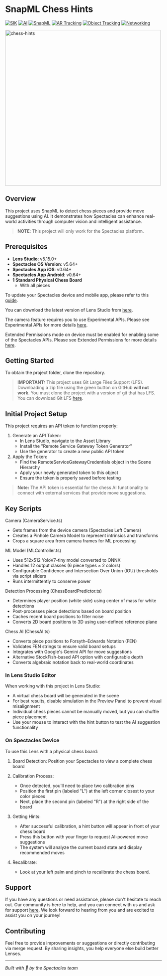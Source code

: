 # SnapML Chess Hints 

[![SIK](https://img.shields.io/badge/SIK-Light%20Gray?color=D3D3D3)](https://developers.snap.com/spectacles/spectacles-frameworks/spectacles-interaction-kit/features/overview?) [![AI](https://img.shields.io/badge/AI-Light%20Gray?color=D3D3D3)](https://developers.snap.com/spectacles/spectacles-frameworks/spectacles-interaction-kit/features/overview?) [![SnapML](https://img.shields.io/badge/SnapML-Light%20Gray?color=D3D3D3)](https://developers.snap.com/spectacles/spectacles-frameworks/spectacles-interaction-kit/features/overview?) [![AR Tracking](https://img.shields.io/badge/AR%20Tracking-Light%20Gray?color=D3D3D3)](https://developers.snap.com/spectacles/spectacles-frameworks/spectacles-interaction-kit/features/overview?) [![Object Tracking](https://img.shields.io/badge/Object%20Tracking-Light%20Gray?color=D3D3D3)](https://developers.snap.com/spectacles/spectacles-frameworks/spectacles-interaction-kit/features/overview?) [![Networking](https://img.shields.io/badge/Networking-Light%20Gray?color=D3D3D3)](https://developers.snap.com/spectacles/about-spectacles-features/connected-lenses/overview?)

<img src="./README-ref/sample-list-chess-hint-rounded-edges.gif" alt="chess-hints" width="500" />

## Overview
This project uses SnapML to detect chess pieces and provide move suggestions using AI. It demonstrates how Spectacles can enhance real-world activities through computer vision and intelligent assistance.

> **NOTE**:
> This project will only work for the Spectacles platform.

## Prerequisites

- **Lens Studio**: v5.15.0+
- **Spectacles OS Version**: v5.64+
- **Spectacles App iOS**: v0.64+
- **Spectacles App Android**: v0.64+
- **1 Standard Physical Chess Board**
    - With all pieces

To update your Spectacles device and mobile app, please refer to this [guide](https://support.spectacles.com/hc/en-us/articles/30214953982740-Updating).

You can download the latest version of Lens Studio from [here](https://ar.snap.com/download?lang=en-US).

The camera feature requires you to use Experimental APIs. Please see Experimental APIs for more details [here](https://developers.snap.com/spectacles/about-spectacles-features/apis/experimental-apis).

Extended Permissions mode on device must be enabled for enabling some of the Spectacles APIs. Please see Extended Permissions for more details [here](https://developers.snap.com/spectacles/permission-privacy/extended-permissions).

## Getting Started

To obtain the project folder, clone the repository.

> **IMPORTANT:**
> This project uses Git Large Files Support (LFS). Downloading a zip file using the green button on GitHub **will not work**. You must clone the project with a version of git that has LFS.
> You can download Git LFS [here](https://git-lfs.github.com/).

## Initial Project Setup

This project requires an API token to function properly:

1. Generate an API Token:
    * In Lens Studio, navigate to the Asset Library
    * Install the "Remote Service Gateway Token Generator"
    * Use the generator to create a new public API token
2. Apply the Token:
    * Find the RemoteServiceGatewayCredentials object in the Scene Hierarchy
    * Apply your newly generated token to this object
    * Ensure the token is properly saved before testing

> **Note:**
> The API token is essential for the chess AI functionality to connect with external services that provide move suggestions.

## Key Scripts

Camera (CameraService.ts)
* Gets frames from the device camera (Spectacles Left Camera)
* Creates a Pinhole Camera Model to represent intrinsics and transforms
* Crops a square area from camera frames for ML processing

ML Model (MLController.ts)
* Uses 512x512 YoloV7-tiny model converted to ONNX
* Handles 12 output classes (6 piece types × 2 colors)
* Configurable Confidence and Intersection Over Union (IOU) thresholds via script sliders
* Runs intermittently to conserve power

Detection Processing (ChessBoardPredictor.ts)
* Determines player position (white side) using center of mass for white detections
* Post-processes piece detections based on board position
* Caches recent board positions to filter noise
* Converts 2D board positions to 3D using user-defined reference plane

Chess AI (ChessAI.ts)
* Converts piece positions to Forsyth–Edwards Notation (FEN)
* Validates FEN strings to ensure valid board setups
* Integrates with Google's Gemini API for move suggestions
* Alternative StockFish-based API option with configurable depth
* Converts algebraic notation back to real-world coordinates

### In Lens Studio Editor

When working with this project in Lens Studio:

* A virtual chess board will be generated in the scene
* For best results, disable simulation in the Preview Panel to prevent visual misalignment
* Individual chess pieces cannot be manually moved, but you can shuffle piece placement
* Use your mouse to interact with the hint button to test the AI suggestion functionality 

### On Spectacles Device

To use this Lens with a physical chess board:

1. Board Detection: Position your Spectacles to view a complete chess board
2. Calibration Process:
    * Once detected, you'll need to place two calibration pins
    * Position the first pin (labeled "L") at the left corner closest to your color pieces
    * Next, place the second pin (labeled "R") at the right side of the board

3. Getting Hints:
    * After successful calibration, a hint button will appear in front of your chess board
    * Press this button with your finger to request AI-powered move suggestions
    * The system will analyze the current board state and display recommended moves

4. Recalibrate:
    * Look at your left palm and pinch to recalibrate the chess board. 

## Support

If you have any questions or need assistance, please don't hesitate to reach out. Our community is here to help, and you can connect with us and ask for support [here](https://www.reddit.com/r/Spectacles/). We look forward to hearing from you and are excited to assist you on your journey!

## Contributing

Feel free to provide improvements or suggestions or directly contributing via merge request. By sharing insights, you help everyone else build better Lenses.

---

*Built with 👻 by the Spectacles team* 
